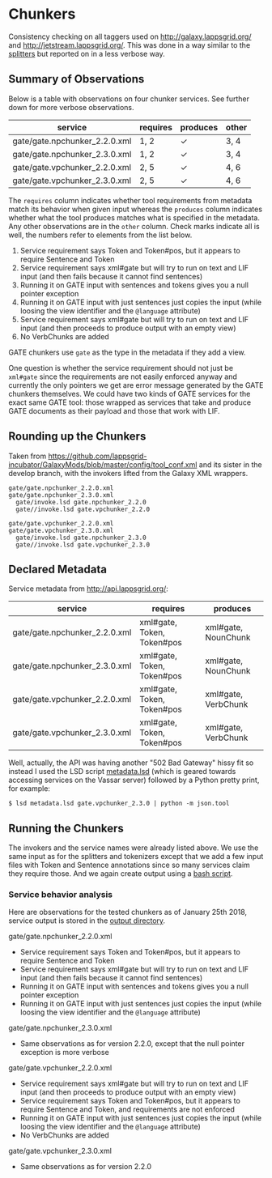 # Chunkers

Consistency checking on all taggers used on http://galaxy.lappsgrid.org/ and http://jetstream.lappsgrid.org/. This was done in a way similar to the [splitters](../splitters) but reported on in a less verbose way.

## Summary of Observations

Below is a table with observations on four chunker services. See further down for more verbose observations.

service                       | requires    | produces  | other
---                           | ---         | ---       | ---
gate/gate.npchunker_2.2.0.xml | 1, 2        | &check;   | 3, 4
gate/gate.npchunker_2.3.0.xml | 1, 2        | &check;   | 3, 4
gate/gate.vpchunker_2.2.0.xml | 2, 5        | &check;   | 4, 6
gate/gate.vpchunker_2.3.0.xml | 2, 5        | &check;   | 4, 6

The `requires` column indicates whether tool requirements from metadata match its behavior when given input whereas the `produces` column indicates whether what the tool produces matches what is specified in the metadata. Any other observations are in the `other` column. Check marks indicate all is well, the numbers refer to elements from the list below.

1. Service requirement says Token and Token#pos, but it appears to require Sentence and Token
2. Service requirement says xml#gate but will try to run on text and LIF input (and then fails because it cannot find sentences)
3. Running it on GATE input with sentences and tokens gives you a null pointer exception
4. Running it on GATE input with just sentences just copies the input (while loosing the view identifier and the `@language` attribute)
5. Service requirement says xml#gate but will try to run on text and LIF input (and then proceeds to produce output with an empty view)
6. No VerbChunks are added

GATE chunkers use `gate` as the type in the metadata if they add a view.

One question is whether the service requirement should not just be `xml#gate` since the requirements are not easily enforced anyway and currently the only pointers we get are error message generated by the GATE chunkers themselves. We could have two kinds of GATE services for the exact same GATE tool: those wrapped as services that take and produce GATE documents as their payload and those that work with LIF.


## Rounding up the Chunkers

Taken from https://github.com/lappsgrid-incubator/GalaxyMods/blob/master/config/tool_conf.xml and its sister in the develop branch, with the invokers lifted from the Galaxy XML wrappers.

```
gate/gate.npchunker_2.2.0.xml
gate/gate.npchunker_2.3.0.xml
  gate/invoke.lsd gate.npchunker_2.2.0
  gate//invoke.lsd gate.vpchunker_2.2.0

gate/gate.vpchunker_2.2.0.xml
gate/gate.vpchunker_2.3.0.xml
  gate/invoke.lsd gate.npchunker_2.3.0
  gate//invoke.lsd gate.vpchunker_2.3.0
```

## Declared Metadata

Service metadata from http://api.lappsgrid.org/:

service                       | requires                    | produces
---                           | ---                         | ---
gate/gate.npchunker_2.2.0.xml | xml#gate, Token, Token#pos  | xml#gate, NounChunk
gate/gate.npchunker_2.3.0.xml | xml#gate, Token, Token#pos  | xml#gate, NounChunk
gate/gate.vpchunker_2.2.0.xml | xml#gate, Token, Token#pos  | xml#gate, VerbChunk
gate/gate.vpchunker_2.3.0.xml | xml#gate, Token, Token#pos  | xml#gate, VerbChunk

Well, actually, the API was having another "502 Bad Gateway" hissy fit so instead I used the LSD script [metadata.lsd](../metadata.lsd) (which is geared towards accessing services on the Vassar server) followed by a Python pretty print, for example:

```
$ lsd metadata.lsd gate.vpchunker_2.3.0 | python -m json.tool
```


## Running the Chunkers

The invokers and the service names were already listed above. We use the same input as for the splitters and tokenizers except that we add a few input files with Token and Sentence annotations since so many services claim they require those. And we again create output using a [bash script](chunkers.sh).


### Service behavior analysis

Here are observations for the tested chunkers as of January 25th 2018, service output is stored in the [output directory](output).

gate/gate.npchunker_2.2.0.xml

- Service requirement says Token and Token#pos, but it appears to require Sentence and Token
- Service requirement says xml#gate but will try to run on text and LIF input (and then fails because it cannot find sentences)
- Running it on GATE input with sentences and tokens gives you a null pointer exception
- Running it on GATE input with just sentences just copies the input (while loosing the view identifier and the `@language` attribute)

gate/gate.npchunker_2.3.0.xml

- Same observations as for version 2.2.0, except that the null pointer exception is more verbose

gate/gate.vpchunker_2.2.0.xml

- Service requirement says xml#gate but will try to run on text and LIF input (and then proceeds to produce output with an empty view)
- Service requirement says Token and Token#pos, but it appears to require Sentence and Token, and requirements are not enforced
- Running it on GATE input with just sentences just copies the input (while loosing the view identifier and the `@language` attribute)
- No VerbChunks are added

gate/gate.vpchunker_2.3.0.xml

- Same observations as for version 2.2.0
